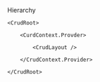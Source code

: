 Hierarchy

    <CrudRoot>
    
        <CurdContext.Provder>
        
            <CrudLayout />
            
        </CrudContext.Provider>
    
    </CrudRoot>
    
    
